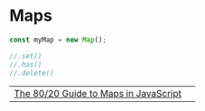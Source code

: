 # Maps

```javascript
const myMap = new Map();

//.set()
//.has()
//.delete()
```

|  |  |
| :--- | :--- |
| [The 80/20 Guide to Maps in JavaScript](http://pop.frontendweekly.co/oMHSMo?utm_campaign=Frontend%2BWeekly&utm_medium=email&utm_source=Frontend_Weekly_171) |  |



